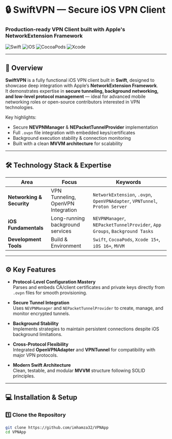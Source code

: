 # 🔒 SwiftVPN — Secure iOS VPN Client

### Production-ready VPN Client built with Apple's NetworkExtension Framework  
![Swift](https://img.shields.io/badge/Swift-F54A2A?style=flat&logo=swift&logoColor=white)
![iOS](https://img.shields.io/badge/iOS-000000?style=flat&logo=apple&logoColor=white)
![CocoaPods](https://img.shields.io/badge/CocoaPods-EE3322?style=flat&logo=CocoaPods&logoColor=white)
![Xcode](https://img.shields.io/badge/Xcode-1575F9?style=flat&logo=Xcode&logoColor=white)

---

## 🧭 Overview
**SwiftVPN** is a fully functional iOS VPN client built in **Swift**, designed to showcase deep integration with Apple’s **NetworkExtension Framework**.  
It demonstrates expertise in **secure tunneling, background networking, and low-level protocol management** — ideal for advanced mobile networking roles or open-source contributors interested in VPN technologies.

Key highlights:
- Secure **NEVPNManager** & **NEPacketTunnelProvider** implementation  
- Full `.ovpn` file integration with embedded keys/certificates  
- Background execution stability & connection monitoring  
- Built with a clean **MVVM architecture** for scalability

---

## 🛠️ Technology Stack & Expertise

| **Area** | **Focus** | **Keywords** |
|-----------|------------|---------------|
| **Networking & Security** | VPN Tunneling, OpenVPN Integration | `NetworkExtension`, `.ovpn`, `OpenVPNAdapter`, `VPNTunnel`, `Proton Server` |
| **iOS Fundamentals** | Long-running background services | `NEVPNManager`, `NEPacketTunnelProvider`, `App Groups`, `Background Tasks` |
| **Development Tools** | Build & Environment | `Swift`, `CocoaPods`, `Xcode 15+`, `iOS 16+`, `MVVM` |

---

## ⚙️ Key Features

- **Protocol-Level Configuration Mastery**  
  Parses and embeds CA/client certificates and private keys directly from `.ovpn` files for smooth provisioning.

- **Secure Tunnel Integration**  
  Uses `NEVPNManager` and `NEPacketTunnelProvider` to create, manage, and monitor encrypted tunnels.

- **Background Stability**  
  Implements strategies to maintain persistent connections despite iOS background limitations.

- **Cross-Protocol Flexibility**  
  Integrated **OpenVPNAdapter** and **VPNTunnel** for compatibility with major VPN protocols.

- **Modern Swift Architecture**  
  Clean, testable, and modular **MVVM** structure following SOLID principles.

---

## 💻 Installation & Setup

### 1️⃣ Clone the Repository
```bash
git clone https://github.com/imhamza32/VPNApp
cd VPNApp
